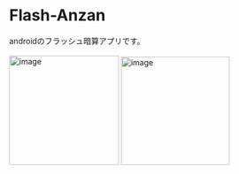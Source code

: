# Flash-Anzan
androidのフラッシュ暗算アプリです。
<br><br>
<img width="198" alt="image" src="https://user-images.githubusercontent.com/105103122/167278993-e153a4b4-1711-45b1-a58d-e4b09637e14b.png">
<img width="196" alt="image" src="https://user-images.githubusercontent.com/105103122/167279003-5825f34f-f116-4a70-8bac-442d43fcfc8e.png">
